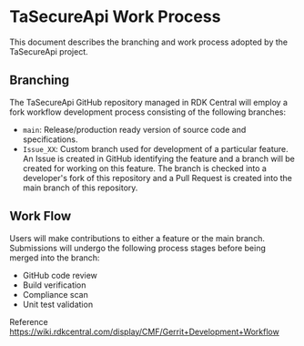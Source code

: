 # TaSecureApi Work Process

This document describes the branching and work process adopted by the TaSecureApi project.

## Branching

The TaSecureApi GitHub repository managed in RDK Central will employ a fork workflow development
process consisting of the following branches:

- `main`: Release/production ready version of source code and specifications.
- `Issue_XX`: Custom branch used for development of a particular feature. An Issue is created in GitHub identifying
the feature and a branch will be created for working on this feature. The branch is checked into a developer's
fork of this repository and a Pull Request is created into the main branch of this repository.

## Work Flow

Users will make contributions to either a feature or the main branch. Submissions will undergo the
following process stages before being merged into the branch:

- GitHub code review
- Build verification
- Compliance scan
- Unit test validation

Reference
https://wiki.rdkcentral.com/display/CMF/Gerrit+Development+Workflow
